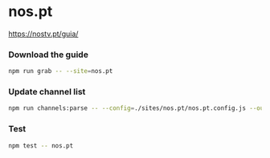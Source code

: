 # nos.pt

https://nostv.pt/guia/

### Download the guide

```sh
npm run grab -- --site=nos.pt
```

### Update channel list

```sh
npm run channels:parse -- --config=./sites/nos.pt/nos.pt.config.js --output=./sites/nos.pt/nos.pt.channels.xml
```

### Test

```sh
npm test -- nos.pt
```
